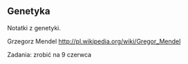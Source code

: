 ## Genetyka

Notatki z genetyki.

Grzegorz Mendel http://pl.wikipedia.org/wiki/Gregor_Mendel

Zadania: zrobić na 9 czerwca






